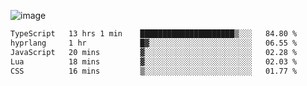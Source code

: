 ![image](https://github-profile-trophy.vercel.app/?username=CMOISDEAD&theme=oldie&row=1&no-frame=true&no-bg=true&margin-w=15&margin-h=15)
<!--START_SECTION:waka-->

```txt
TypeScript   13 hrs 1 min    █████████████████████▒░░░   84.80 %
hyprlang     1 hr            █▓░░░░░░░░░░░░░░░░░░░░░░░   06.55 %
JavaScript   20 mins         ▓░░░░░░░░░░░░░░░░░░░░░░░░   02.28 %
Lua          18 mins         ▓░░░░░░░░░░░░░░░░░░░░░░░░   02.03 %
CSS          16 mins         ▒░░░░░░░░░░░░░░░░░░░░░░░░   01.77 %
```

<!--END_SECTION:waka--> 
